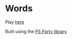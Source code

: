 # Words

Play [here](https://okasmin-parsons-p5party-sp25.github.io/Words/)

Built using the [P5 Party library](https://github.com/jbakse/p5.party)
